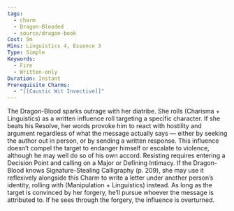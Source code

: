 ```yaml
---
tags:
  - charm
  - Dragon-Blooded
  - source/dragon-book
Cost: 5m
Mins: Linguistics 4, Essence 3
Type: Simple
Keywords:
  - Fire
  - Written-only
Duration: Instant
Prerequisite Charms:
  - "[[Caustic Wit Invective]]"
---
```

The Dragon-Blood sparks outrage with her diatribe. She rolls (Charisma + Linguistics) as a written influence roll targeting a specific character. If she beats his Resolve, her words provoke him to react with hostility and argument regardless of what the message actually says — either by seeking the author out in person, or by sending a written response. This influence doesn’t compel the target to endanger himself or escalate to violence, although he may well do so of his own accord. Resisting requires entering a Decision Point and calling on a Major or Defining Intimacy. If the Dragon-Blood knows Signature-Stealing Calligraphy (p. 209), she may use it reflexively alongside this Charm to write a letter under another person’s identity, rolling with (Manipulation + Linguistics) instead. As long as the target is convinced by her forgery, he’ll pursue whoever the message is attributed to. If he sees through the forgery, the influence is overturned.